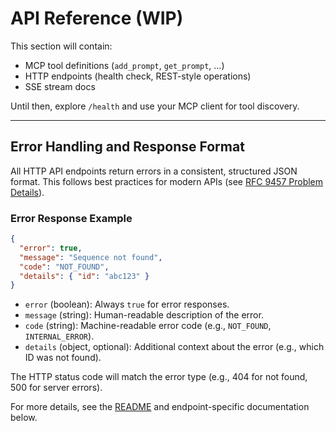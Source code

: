# API Reference (WIP)

This section will contain:

* MCP tool definitions (`add_prompt`, `get_prompt`, ...)
* HTTP endpoints (health check, REST-style operations)
* SSE stream docs

Until then, explore `/health` and use your MCP client for tool discovery. 

---

## Error Handling and Response Format

All HTTP API endpoints return errors in a consistent, structured JSON format. This follows best practices for modern APIs (see [RFC 9457 Problem Details](https://zuplo.com/blog/2025/02/11/best-practices-for-api-error-handling)).

### Error Response Example

```json
{
  "error": true,
  "message": "Sequence not found",
  "code": "NOT_FOUND",
  "details": { "id": "abc123" }
}
```

- `error` (boolean): Always `true` for error responses.
- `message` (string): Human-readable description of the error.
- `code` (string): Machine-readable error code (e.g., `NOT_FOUND`, `INTERNAL_ERROR`).
- `details` (object, optional): Additional context about the error (e.g., which ID was not found).

The HTTP status code will match the error type (e.g., 404 for not found, 500 for server errors).

For more details, see the [README](../README.md#faq--troubleshooting) and endpoint-specific documentation below. 